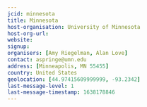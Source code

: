 ```yaml
---
jcid: minnesota
title: Minnesota
host-organisation: University of Minnesota
host-org-url: 
website:
signup:
organisers: [Amy Riegelman, Alan Love]
contact: aspringe@umn.edu
address: [Minneapolis, MN 55455]
country: United States
geolocation: [44.97415609999999, -93.2342]
last-message-level: 1
last-message-timestamp: 1638178846
---
```

